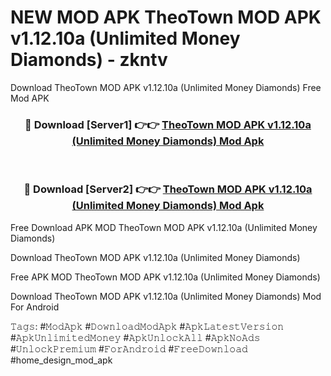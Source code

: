 # NEW MOD APK TheoTown MOD APK v1.12.10a (Unlimited Money Diamonds) - zkntv
Download TheoTown MOD APK v1.12.10a (Unlimited Money Diamonds) Free Mod APK

<div align="center">
<h3>🔴 Download [Server1] 👉👉 <a href="https://apk-comot.site?title=TheoTown_MOD_APK_v1.12.10a_(Unlimited_Money_Diamonds)">TheoTown MOD APK v1.12.10a (Unlimited Money Diamonds) Mod Apk</a></h3><br>

<h3>🔴 Download [Server2] 👉👉 <a href="https://apk-comot.site?title=TheoTown_MOD_APK_v1.12.10a_(Unlimited_Money_Diamonds)">TheoTown MOD APK v1.12.10a (Unlimited Money Diamonds) Mod Apk</a></h3>
</div>


Free Download APK MOD TheoTown MOD APK v1.12.10a (Unlimited Money Diamonds)

Download TheoTown MOD APK v1.12.10a (Unlimited Money Diamonds) 

Free APK MOD TheoTown MOD APK v1.12.10a (Unlimited Money Diamonds) 

Download TheoTown MOD APK v1.12.10a (Unlimited Money Diamonds) Mod For Android

𝚃𝚊𝚐𝚜: #𝙼𝚘𝚍𝙰𝚙𝚔 #𝙳𝚘𝚠𝚗𝚕𝚘𝚊𝚍𝙼𝚘𝚍𝙰𝚙𝚔 #𝙰𝚙𝚔𝙻𝚊𝚝𝚎𝚜𝚝𝚅𝚎𝚛𝚜𝚒𝚘𝚗 #𝙰𝚙𝚔𝚄𝚗𝚕𝚒𝚖𝚒𝚝𝚎𝚍𝙼𝚘𝚗𝚎𝚢 #𝙰𝚙𝚔𝚄𝚗𝚕𝚘𝚌𝚔𝙰𝚕𝚕 #𝙰𝚙𝚔𝙽𝚘𝙰𝚍𝚜 #𝚄𝚗𝚕𝚘𝚌𝚔𝙿𝚛𝚎𝚖𝚒𝚞𝚖 #𝙵𝚘𝚛𝙰𝚗𝚍𝚛𝚘𝚒𝚍 #𝙵𝚛𝚎𝚎𝙳𝚘𝚠𝚗𝚕𝚘𝚊𝚍 #home_design_mod_apk